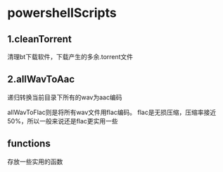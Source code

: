 # powershellScripts

## 1.cleanTorrent

清理bt下载软件，下载产生的多余.torrent文件

## 2.allWavToAac

递归转换当前目录下所有的wav为aac编码

allWavToFlac则是将所有wav文件用flac编码。
flac是无损压缩，压缩率接近50%，所以一般来说还是flac更实用一些

## functions
存放一些实用的函数